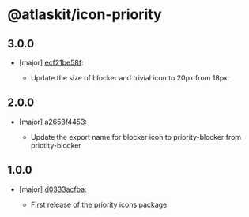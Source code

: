 # @atlaskit/icon-priority

## 3.0.0
- [major] [ecf21be58f](https://bitbucket.org/atlassian/atlaskit-mk-2/commits/ecf21be58f):

  - Update the size of blocker and trivial icon to 20px from 18px.

## 2.0.0
- [major] [a2653f4453](https://bitbucket.org/atlassian/atlaskit-mk-2/commits/a2653f4453):

  - Update the export name for blocker icon to priority-blocker from priotity-blocker

## 1.0.0
- [major] [d0333acfba](https://bitbucket.org/atlassian/atlaskit-mk-2/commits/d0333acfba):

  - First release of the priority icons package
